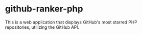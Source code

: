# github-ranker-php
This is a web application that displays GitHub's most starred PHP repositories, utilizing the GitHub API.

